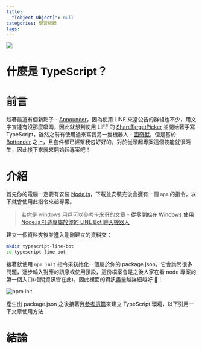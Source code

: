 ```yaml
---
title:
  "[object Object]": null
categories: 學習紀錄
tags:
---
```


![](https://i.imgur.com/0QAGPDc.png)

# 什麼是 TypeScript？

# 前言

趁著最近有個新點子 - [Announcer](https://github.com/louis70109/Announcer)，因為使用 LINE 來當公告的群組也不少，用文字宣達有沒那麼吸睛，因此就想到使用 LIFF 的 [ShareTargetPicker](https://developers.line.biz/en/docs/liff/developing-liff-apps/#share-target-picker) 並開始著手寫 TypeScript，雖然之前有使用過來寫我另一隻機器人 - [圖奇獸](https://github.com/louis70109/Twitch-Bot)，但是基於 [Bottender](https://github.com/Yoctol/bottender) 之上，且套件都已經幫我包好好的，對於從頭起專案這個技能就很陌生，因此接下來就來開始起專案吧！

<!-- more -->

# 介紹

首先你的電腦一定要有安裝 [Node.js](https://nodejs.org/zh-tw/download/)，下載並安裝完後會擁有一個 `npm` 的指令，以下就會使用此指令來起專案。

> 若你是 windows 用戶可以參考卡米哥的文章 - [從零開始在 Windows 使用 Node.js 打造專屬於你的 LINE Bot 聊天機器人](https://medium.com/@EtrexKuo/%E5%BE%9E%E9%9B%B6%E9%96%8B%E5%A7%8B%E5%9C%A8-windows-%E4%BD%BF%E7%94%A8-node-js-%E6%89%93%E9%80%A0%E5%B0%88%E5%B1%AC%E6%96%BC%E4%BD%A0%E7%9A%84-line-bot-%E8%81%8A%E5%A4%A9%E6%A9%9F%E5%99%A8%E4%BA%BA-173ac0f6be92)

建立一個資料夾後並進入剛剛建立的資料夾：

```bash
mkdir typescript-line-bot
cd typescript-line-bot
```

接著就使用 `npm init` 指令來初始化一個屬於你的 package.json，它會詢問很多問題，逐步輸入對應的訊息或使用預設，這份檔案會是之後人家在看 node 專案的第一個入口(相關資訊皆在此)，因此裡面的資訊盡量越詳細越好 🙂！

![npm init](https://nijialin.com/images/2020/npm-init.png)

產生出 package.json 之後接著我[參考這篇](https://medium.com/@peterchang_82818/typescript-example-%E6%95%99%E5%AD%B8-tutorial-%E7%AF%84%E4%BE%8B-%E9%96%8B%E7%99%BC-%E6%95%99%E5%AD%B8-%E5%88%9D%E5%AD%B8%E8%80%85-%E7%92%B0%E5%A2%83-nodejs-javascript-react-js-3%E6%AD%A5-888fa8033fc7)來建立 TypeScript 環境，以下引用一下文章使用方法：

# 結論
